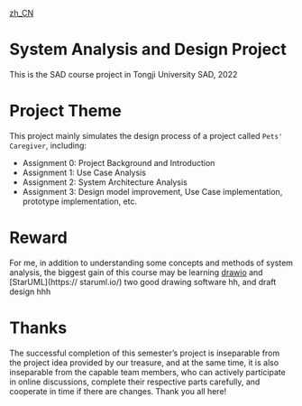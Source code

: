 [zh_CN](README_zh_cn.md)
# System Analysis and Design Project
This is the SAD course project in Tongji University SAD, 2022

# Project Theme
This project mainly simulates the design process of a project called `Pets' Caregiver`, including:
- Assignment 0: Project Background and Introduction
- Assignment 1: Use Case Analysis
- Assignment 2: System Architecture Analysis
- Assignment 3: Design model improvement, Use Case implementation, prototype implementation, etc.

# Reward
For me, in addition to understanding some concepts and methods of system analysis, the biggest gain of this course may be learning [drawio](https://draw.io/) and [StarUML](https:// staruml.io/) two good drawing software hh, and draft design hhh

# Thanks
The successful completion of this semester’s project is inseparable from the project idea provided by our treasure, and at the same time, it is also inseparable from the capable team members, who can actively participate in online discussions, complete their respective parts carefully, and cooperate in time if there are changes. Thank you all here!